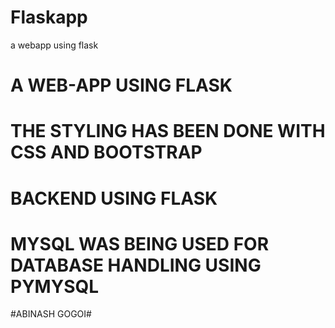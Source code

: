 # Flaskapp
a webapp using flask

# A WEB-APP USING FLASK 
# THE STYLING HAS BEEN DONE WITH CSS AND BOOTSTRAP
# BACKEND USING FLASK
# MYSQL WAS BEING USED FOR DATABASE HANDLING USING PYMYSQL

#ABINASH GOGOI#
